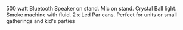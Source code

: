 500 watt Bluetooth Speaker on stand. 
Mic on stand. 
Crystal Ball light. 
Smoke machine with fluid. 
2 x Led Par cans. 
Perfect for units or small gatherings and kid's parties 
